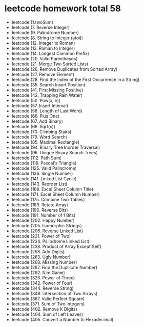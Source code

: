 # leetcode homework total 58
- leetcode (1.twoSum)
- leetcode (7. Reverse Integer)
- leetcode (9. Palindrome Number)
- leetcode (8. String to Integer (atoi))
- leetcode (12. Integer to Roman)
- leetcode (13. Roman to Integer)
- leetcode (14. Longest Common Prefix)
- leetcode (20. Valid Parentheses)
- leetcode (21. Merge Two Sorted Lists)
- leetcode (26. Remove Duplicates from Sorted Array)
- leetcode (27. Remove Element)
- leetcode (28. Find the Index of the First Occurrence in a String)
- leetcode (35. Search Insert Position)
- leetcode (41. First Missing Positive)
- leetcode (42. Trapping Rain Water)
- leetcode (50. Pow(x, n))
- leetcode (57. Insert Interval)
- leetcode (58. Length of Last Word)
- leetcode (66. Plus One)
- leetcode (67. Add Binary)
- leetcode (69. Sqrt(x))
- leetcode (70. Climbing Stairs)
- leetcode (79. Word Search)
- leetcode (85. Maximal Rectangle)
- leetcode (94. Binary Tree Inorder Traversal)
- leetcode (96. Unique Binary Search Trees)
- leetcode (112. Path Sum)
- leetcode (118. Pascal's Triangle)
- leetcode (125. Valid Palindrome)
- leetcode (136. Single Number)
- leetcode (141. Linked List Cycle)
- leetcode (143. Reorder List)
- leetcode (168. Excel Sheet Column Title)
- leetcode (171. Excel Sheet Column Number)
- leetcode (175. Combine Two Tables)
- leetcode (189. Rotate Array)
- leetcode (190. Reverse Bits)
- leetcode (191. Number of 1 Bits)
- leetcode (202. Happy Number)
- leetcode (205. Isomorphic Strings)
- leetcode (206. Reverse Linked List)
- leetcode (231. Power of Two)
- leetcode (234. Palindrome Linked List)
- leetcode (238. Product of Array Except Self)
- leetcode (258. Add Digits)
- leetcode (263. Ugly Number)
- leetcode (268. Missing Number)
- leetcode (287. Find the Duplicate Number)
- leetcode (292. Nim Game)
- leetcode (326. Power of Three)
- leetcode (342. Power of Four)
- leetcode (344. Reverse String)
- leetcode (349. Intersection of Two Arrays)
- leetcode (367. Valid Perfect Square)
- leetcode (371. Sum of Two Integers)
- leetcode (402. Remove K Digits)
- leetcode (404. Sum of Left Leaves)
- leetcode (405. Convert a Number to Hexadecimal)
